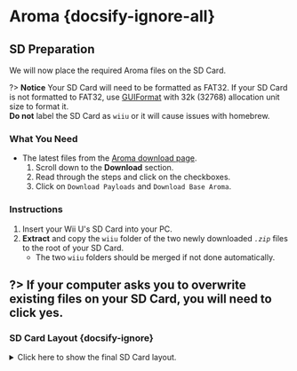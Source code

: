 # Aroma {docsify-ignore-all}

## SD Preparation

We will now place the required Aroma files on the SD Card.

?> **Notice**
    Your SD Card will need to be formatted as FAT32. If your SD Card is not formatted to FAT32, use [GUIFormat](http://ridgecrop.co.uk/index.htm?guiformat.htm) with 32k (32768) allocation unit size to format it.  
    **Do not** label the SD Card as `wiiu` or it will cause issues with homebrew.

### What You Need

- The latest files from the [Aroma download page](https://aroma.foryour.cafe).
    1. Scroll down to the **Download** section.
    1. Read through the steps and click on the checkboxes.
    1. Click on `Download Payloads` and `Download Base Aroma`.

### Instructions

1. Insert your Wii U's SD Card into your PC.
1. **Extract** and copy the `wiiu` folder of the two newly downloaded *`.zip`* files to the root of your SD Card.
    - The two `wiiu` folders should be merged if not done automatically.

?> If your computer asks you to overwrite existing files on your SD Card, you will need to click yes.
----------

### SD Card Layout {docsify-ignore}

<details>
<summary>Click here to show the final SD Card layout.</summary>

```
💾sd:
 ┗ 📂wiiu
   ┣ 📂apps
   ┃ ┣ 📂homebrew_launcher
   ┃ ┃ ┣ 📜homebrew_launcher.elf
   ┃ ┃ ┣ 📜icon.png
   ┃ ┃ ┗ 📜meta.xml
   ┃ ┣ 📜AromaUpdater.wuhb
   ┃ ┗ 📜PayloadLoaderInstaller.wuhb
   ┣ 📂environment
   ┃ ┣ 📂aroma
   ┃ ┃ ┣ 📂modules
   ┃ ┃ ┃ ┣ 📂setup
   ┃ ┃ ┃ ┃ ┣ 📜00_mocha.rpx
   ┃ ┃ ┃ ┃ ┣ 📜01_sigpatches.rpx
   ┃ ┃ ┃ ┃ ┣ 📜10_wums_loader.rpx
   ┃ ┃ ┃ ┃ ┗ 📜99_autoboot.rpx
   ┃ ┃ ┃ ┗ (All of the aroma modules ending with .wms like AromaBaseModule, WUHBUtilityModule, etc. should be here too)
   ┃ ┃ ┣ 📂plugins
   ┃ ┃ ┃ ┣ 📜AromaBasePlugin.wps
   ┃ ┃ ┃ ┣ 📜drc_region_free.wps
   ┃ ┃ ┃ ┣ 📜homebrew_on_menu.wps
   ┃ ┃ ┃ ┗ 📜99_autoboot.rpx
   ┃ ┃ ┗ 📜root.rpx
   ┃ ┣ 📂installer
   ┃ ┃ ┗ 📂modules
   ┃ ┃   ┗ 📂setup
   ┃ ┃     ┣ 📜00_mocha.rpx
   ┃ ┃     ┗ 📜90_launch_installer.rpx
   ┃ ┗ 📂tiramisu
   ┃   ┣ 📂modules
   ┃   ┃ ┗ 📂setup
   ┃   ┃   ┣ 📜00_mocha.rpx
   ┃   ┃   ┣ 📜01_sigpatches.rpx
   ┃   ┃   ┣ 📜50_hbl_installer.rpx
   ┃   ┃   ┗ 📜99_autoboot.rpx
   ┃   ┗ 📜root.rpx
   ┣ 📂payloads
   ┃ ┣ 📂default
   ┃ ┃ ┗ 📜payload.elf
   ┃ ┣ 📂fw_img_loader 
   ┃ ┃ ┗ 📜payload.elf
   ┃ ┗ 📂nanddumper
   ┃   ┗ 📜payload.elf
   ┣ 📜payload.rpx
   ┗ 📜payload.elf
```

</details>
